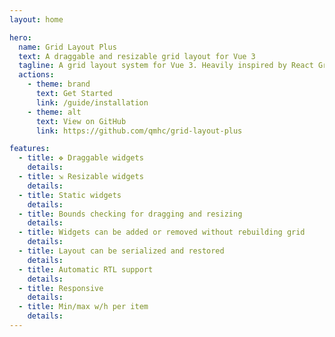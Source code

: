 ```yaml
---
layout: home

hero:
  name: Grid Layout Plus
  text: A draggable and resizable grid layout for Vue 3
  tagline: A grid layout system for Vue 3. Heavily inspired by React Grid Layout.
  actions:
    - theme: brand
      text: Get Started
      link: /guide/installation
    - theme: alt
      text: View on GitHub
      link: https://github.com/qmhc/grid-layout-plus

features:
  - title: ✥ Draggable widgets
    details:
  - title: ⇲ Resizable widgets
    details:
  - title: Static widgets
    details: 
  - title: Bounds checking for dragging and resizing
    details: 
  - title: Widgets can be added or removed without rebuilding grid
    details: 
  - title: Layout can be serialized and restored
    details: 
  - title: Automatic RTL support
    details: 
  - title: Responsive
    details: 
  - title: Min/max w/h per item
    details: 
---
```


